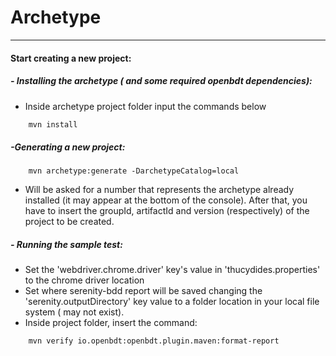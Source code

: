 # Archetype
___
#### Start creating a new project:
##### - Installing the archetype ( and some required openbdt dependencies):
- Inside archetype project folder input the commands below
```sh
    mvn install
```
##### -Generating a new project:
```
    mvn archetype:generate -DarchetypeCatalog=local
```
- Will be asked for a number that represents the archetype already installed (it may appear at the bottom of the console). After that, you have to insert the groupId, artifactId and version (respectively) of the project to be created.
##### - Running the sample test:
- Set the 'webdriver.chrome.driver' key's value in 'thucydides.properties' to the chrome driver location
- Set where serenity-bdd report will be saved changing the 'serenity.outputDirectory' key value to a folder location in your local file system ( may not exist).
- Inside project folder, insert the command:
```sh
    mvn verify io.openbdt:openbdt.plugin.maven:format-report
```
